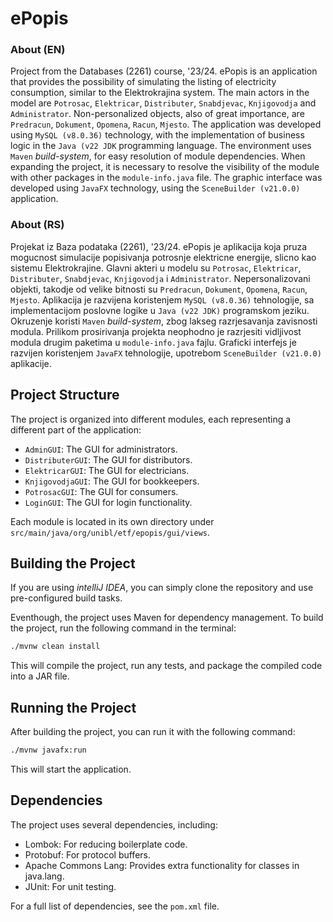 # ePopis

### About (EN)
Project from the Databases (2261) course, '23/24. ePopis is an application that provides the possibility of simulating the listing of electricity consumption, similar to the Elektrokrajina system. The main actors in the model are `Potrosac`, `Elektricar`, `Distributer`, `Snabdjevac`, `Knjigovodja` and `Administrator`. Non-personalized objects, also of great importance, are `Predracun`, `Dokument`, `Opomena`, `Racun`, `Mjesto`. The application was developed using `MySQL (v8.0.36)` technology, with the implementation of business logic in the `Java (v22 JDK` programming language. The environment uses `Maven` *build-system*, for easy resolution of module dependencies. When expanding the project, it is necessary to resolve the visibility of the module with other packages in the `module-info.java` file. The graphic interface was developed using `JavaFX` technology, using the `SceneBuilder (v21.0.0)` application.

### About (RS)
Projekat iz Baza podataka (2261), '23/24. ePopis je aplikacija koja pruza mogucnost simulacije popisivanja potrosnje elektricne energije, slicno kao sistemu Elektrokrajine. Glavni akteri u modelu su `Potrosac`, `Elektricar`, `Distributer`, `Snabdjevac`, `Knjigovodja` i `Administrator`. Nepersonalizovani objekti, takodje od velike bitnosti su `Predracun`, `Dokument`, `Opomena`, `Racun`, `Mjesto`. Aplikacija je razvijena koristenjem `MySQL (v8.0.36)` tehnologije, sa implementacijom poslovne logike u `Java (v22 JDK)` programskom jeziku. Okruzenje koristi `Maven` *build-system*, zbog lakseg razrjesavanja zavisnosti modula. Prilikom prosirivanja projekta neophodno je razrjesiti vidljivost modula drugim paketima u `module-info.java` fajlu. Graficki interfejs je razvijen koristenjem `JavaFX` tehnologije, upotrebom `SceneBuilder (v21.0.0)` aplikacije.

## Project Structure

The project is organized into different modules, each representing a different part of the application:

- `AdminGUI`: The GUI for administrators.
- `DistributerGUI`: The GUI for distributors.
- `ElektricarGUI`: The GUI for electricians.
- `KnjigovodjaGUI`: The GUI for bookkeepers.
- `PotrosacGUI`: The GUI for consumers.
- `LoginGUI`: The GUI for login functionality.

Each module is located in its own directory under `src/main/java/org/unibl/etf/epopis/gui/views`.

## Building the Project

If you are using *intelliJ IDEA*, you can simply clone the repository and use pre-configured build tasks.

Eventhough, the project uses Maven for dependency management. To build the project, run the following command in the terminal:

```sh
./mvnw clean install
```

This will compile the project, run any tests, and package the compiled code into a JAR file.

## Running the Project

After building the project, you can run it with the following command:

```sh
./mvnw javafx:run
```

This will start the application.

## Dependencies

The project uses several dependencies, including:

- Lombok: For reducing boilerplate code.
- Protobuf: For protocol buffers.
- Apache Commons Lang: Provides extra functionality for classes in java.lang.
- JUnit: For unit testing.

For a full list of dependencies, see the `pom.xml` file.
